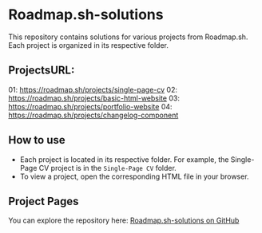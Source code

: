 # Roadmap.sh-solutions

This repository contains solutions for various projects from Roadmap.sh. Each project is organized in its respective folder.

## ProjectsURL:
01: https://roadmap.sh/projects/single-page-cv
02: https://roadmap.sh/projects/basic-html-website
03: https://roadmap.sh/projects/portfolio-website
04: https://roadmap.sh/projects/changelog-component

## How to use
- Each project is located in its respective folder. For example, the Single-Page CV project is in the `Single-Page CV` folder.
- To view a project, open the corresponding HTML file in your browser.

## Project Pages
You can explore the repository here: [Roadmap.sh-solutions on GitHub](https://github.com/siyuancc-code/Roadmap.sh-solutions)